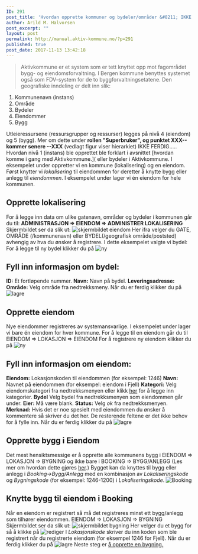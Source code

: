 ```yaml
---
ID: 291
post_title: 'Hvordan opprette kommuner og bydeler/områder &#8211; IKKE FERDI?'
author: Arild M. Halvorsen
post_excerpt: ""
layout: post
permalink: http://manual.aktiv-kommune.no/?p=291
published: true
post_date: 2017-11-13 13:42:18
---
```

<blockquote>
Aktivkommune er et system som er tett knyttet opp mot fagområdet bygg- og eiendomsforvaltning. I Bergen kommune benyttes systemet også som FDV-system for de to byggforvaltningsetatene. Den geografiske inndeling er delt inn slik: 
 
</blockquote>
<ol>
<li>Kommunenavn (instans)</li> 
 
 
<li>Område</li>
<li>Bydeler </li>
<li>Eiendommer</li>
 
<li>Bygg</li>
</ol>
Utleieressursene (ressursgrupper og ressurser) legges på nivå 4 (eiendom) og 5 (bygg). Mer om dette under <strong>rollen "Superbruker", og punktet XXX--kommer senere --XXX</strong>
(vedlagt figur viser hierarkiet) IKKE FERDIG.....
Hvordan nivå 1 (instans) ble opprettet ble forklart i avsnittet [hvordan komme i gang med Aktivkommune.]( <a href="http://manual.aktiv-kommune.no/?p=69"></a> eller bydeler i Aktivkommune. I eksempelet under oppretter vi en kommune (lokalisering) og en eiendom. Først knytter vi <em>lokalisering</em> til eiendommen for deretter å knytte bygg eller anlegg til <em>eiendommen</em>. I eksempelet under lager vi én eiendom for hele kommunen. 
<h2>Opprette lokalisering</h2>
For å legge inn data om ulike gatenavn, områder og bydeler i kommunen går du til:
<strong>ADMINISTRASJON => EIENDOM => ADMINISTRER LOKALISERING</strong>
Skjermbildet ser da slik ut: 
<img src="http://manual.aktiv-kommune.no/wp-content/uploads/2018/01/Skjermbildeeiendom.png" alt="skjermbildet eiendom" />
Her ifra velger du GATE, OMRÅDE (/kommunenavn) eller BYDEL(/geografisk område/poststed) avhengig av hva du ønsker å registrere.
I dette eksempelet valgte vi bydel:
For å legge til ny bydel klikker du på 
<img src="http://manual.aktiv-kommune.no/wp-content/uploads/2017/12/NY.png" alt="ny" />
<h2>Fyll inn informasjon om bydel:</h2>
<strong>ID:</strong> Et fortløpende nummer.
<strong>Navn:</strong> Navn på bydel. 
<strong>Leveringsadresse:</strong>
<strong>Område:</strong> Velg område fra nedtrekksmeny.
Når du er ferdig klikker du på 
<img src="http://manual.aktiv-kommune.no/wp-content/uploads/2017/12/lagre.png" alt="lagre" />
<h2>Opprette eiendom</h2>
Nye eiendommer registreres av systemansvarlige. I eksempelet under lager vi bare én eiendom for hver kommune. For å legge til en eiendom går du til
EIENDOM => LOKASJON => EIENDOM
For å registrere ny eiendom klikker du på 
<img src="http://manual.aktiv-kommune.no/wp-content/uploads/2017/12/NY.png" alt="ny" />
<h2>Fyll inn informasjon om eiendom:</h2>
<strong>Eiendom:</strong> Lokasjonskoden til eiendommen (for eksempel: 1246)
<strong>Navn:</strong> Navnet på eiendommen (for eksempel: eiendom i Fjell)
<strong>Kategori:</strong> Velg eiendomskategori fra nedtrekksmenyen eller klikk <a href="https://manual.aktiv-kommune.no/?p=700">her</a> for å legge inn kategorier.
<strong>Bydel</strong> Velg bydel fra nedtrekksmenyen som eiendommen går under. 
<strong>Eier:</strong> Må være blank.
<strong>Status:</strong> Velg <em>ok</em> fra nedtrekksmenyen.
<strong>Merknad:</strong> Hvis det er noe spesielt med eiendommen du ønsker å kommentere så skriver du det her. 
De resterende feltene er det ikke behov for å fylle inn.
Når du er ferdig klikker du på 
<img src="http://manual.aktiv-kommune.no/wp-content/uploads/2017/12/lagre.png" alt="lagre" />
<h2>Opprette bygg i Eiendom</h2>
Det mest hensiktsmessige er å opprette alle kommunens bygg i
EIENDOM => LOKASJON => BYGNING
og ikke bare i
BOOKING => BYGG/ANLEGG (Les mer om hvordan dette gjøres <a href="http://manual.aktiv-kommune.no/?p=321">her</a>.)
Bygget kan da knyttes til bygg eller anlegg i <em>Booking->Bygg/Anlegg</em> med en kombinasjon av <em>Lokaliseringskode</em> og <em>Bygningskode</em> (for eksempel: 1246-1200) i <em>Lokaliseringskode</em>.
<img src="http://manual.aktiv-kommune.no/wp-content/uploads/2017/11/booking_bygg-anlegg-e1511184434853.png" alt="Booking " />
<h2>Knytte bygg til eiendom i Booking</h2>
Når en eiendom er registrert så må det registreres minst ett bygg/anlegg som tilhører eiendommen.
EIENDOM => LOKASJON => BYGNING
Skjermbildet ser da slik ut: 
<img src="http://manual.aktiv-kommune.no/wp-content/uploads/2017/12/eiendombygning.png" alt="skjermbildet bygning" />
Her velger du et bygg for så å klikke på 
<img src="http://manual.aktiv-kommune.no/wp-content/uploads/2017/12/rediger.png" alt="rediger" />
I <em>Lokasjonskode</em> skriver du inn koden som ble registrert når du registrerte eiendom (for eksempel 1246 for Fjell).
Når du er ferdig klikker du på 
<img src="http://manual.aktiv-kommune.no/wp-content/uploads/2017/12/lagre.png" alt="lagre" />
Neste steg er <a href="https://manual.aktiv-kommune.no/?p=321">å opprette en bygning.</a>